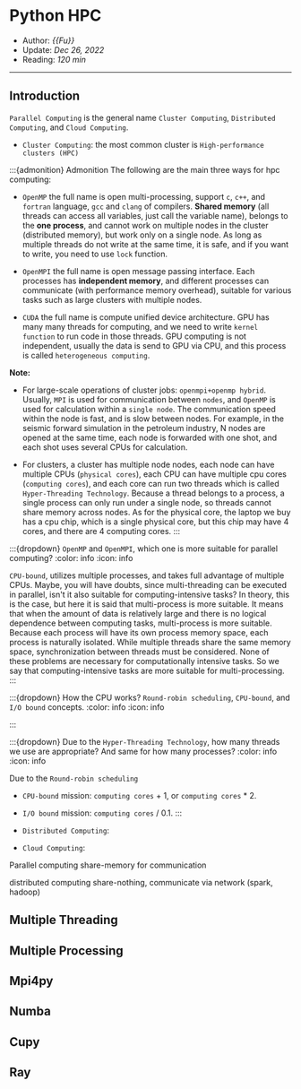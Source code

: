 # Python HPC

- Author: *{{Fu}}*
- Update: *Dec 26, 2022*
- Reading: *120 min*

---

## Introduction

`Parallel Computing` is the general name  `Cluster Computing`, `Distributed Computing`, and `Cloud Computing`.

- `Cluster Computing`: the most common cluster is `High-performance clusters (HPC)`

:::{admonition} Admonition
The following are the main three ways for hpc computing:

- `OpenMP` the full name is open multi-processing, support `c`, `c++`, and `fortran` language, `gcc` and `clang` of compilers. 
**Shared memory** (all threads can access all variables, just call the variable name), belongs to the **one process**, and cannot work on multiple nodes in the cluster (distributed memory), but work only on a single node. As long as multiple threads do not write at the same time, it is safe, and if you want to write, you need to use `lock` function.

- `OpenMPI` the full name is open message passing interface. Each processes has **independent memory**, and different processes can communicate (with performance memory overhead), suitable for various tasks such as large clusters with multiple nodes.

- `CUDA` the full name is compute unified device architecture. GPU has many many threads for computing, and we need to write `kernel function` to run code in those threads. GPU computing is not independent, usually the data is send to GPU via CPU, and this process is called `heterogeneous computing`.

**Note:**

- For large-scale operations of cluster jobs: `openmpi+openmp hybrid`. Usually, `MPI` is used for communication between `nodes`, and `OpenMP` is used for calculation within a `single node`. The communication speed within the node is fast, and is slow between nodes. For example, in the seismic forward simulation in the petroleum industry, N nodes are opened at the same time, each node is forwarded with one shot, and each shot uses several CPUs for calculation.

- For clusters, a cluster has multiple node nodes, each node can have multiple CPUs (`physical cores`), each CPU can have multiple cpu cores (`computing cores`), and each core can run two threads which is called `Hyper-Threading Technology`. Because a thread belongs to a process, a single process can only run under a single node, so threads cannot share memory across nodes. As for the physical core, the laptop we buy has a cpu chip, which is a single physical core, but this chip may have 4 cores, and there are 4 computing cores.
:::


:::{dropdown} `OpenMP` and `OpenMPI`, which one is more suitable for parallel computing?
:color: info
:icon: info

`CPU-bound`, utilizes multiple processes, and takes full advantage of multiple CPUs. Maybe, you will have doubts, since multi-threading can be executed in parallel, isn't it also suitable for computing-intensive tasks? In theory, this is the case, but here it is said that multi-process is more suitable. It means that when the amount of data is relatively large and there is no logical dependence between computing tasks, multi-process is more suitable. Because each process will have its own process memory space, each process is naturally isolated. While multiple threads share the same memory space, synchronization between threads must be considered. None of these problems are necessary for computationally intensive tasks. So we say that computing-intensive tasks are more suitable for multi-processing.
:::


:::{dropdown} How the CPU works? `Round-robin scheduling`, `CPU-bound`, and `I/O bound` concepts.
:color: info
:icon: info



:::






:::{dropdown} Due to the `Hyper-Threading Technology`, how many threads we use are appropriate? And same for how many processes?
:color: info
:icon: info

Due to the `Round-robin scheduling`
- `CPU-bound` mission: `computing cores` + 1, or `computing cores` * 2.

- `I/O bound` mission: `computing cores` / 0.1.
:::



- `Distributed Computing`:

- `Cloud Computing`:



Parallel computing share-memory for communication

distributed computing share-nothing, communicate via network (spark, hadoop)



## Multiple Threading




## Multiple Processing



## Mpi4py 




## Numba 


## Cupy 



## Ray







